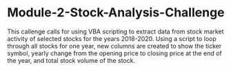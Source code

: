 # Module-2-Stock-Analysis-Challenge
This callenge calls for using VBA scripting to extract data from stock market activity of selected stocks for the years 2018-2020.
Using a script to loop through all stocks for one year, new columns are created to show the ticker symbol, yearly change from the opening price to closing price at the end of the year, and total stock volume of the stock.
